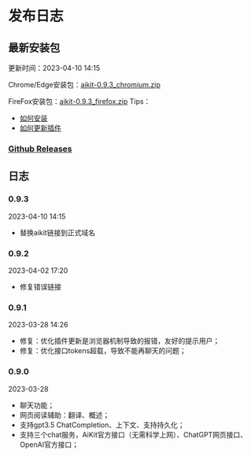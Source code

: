 # 发布日志

## 最新安装包
更新时间：2023-04-10 14:15

Chrome/Edge安装包：[aikit-0.9.3_chromium.zip](/aikit/aikit-0.9.3_chromium.zip)

FireFox安装包：[aikit-0.9.3_firefox.zip](/aikit/aikit-0.9.3_firefox.zip)
Tips：
 - [如何安装](./README.md#如何安装)
 - [如何更新插件](./troubleshooting.md#如何更新安装包)

### [Github Releases](https://github.com/wnow20/aikit/releases)

## 日志
### 0.9.3
2023-04-10 14:15
 - 替换aikit链接到正式域名

### 0.9.2
2023-04-02 17:20
 - 修复错误链接

### 0.9.1
2023-03-28 14:26
 - 修复：优化插件更新是浏览器机制导致的报错，友好的提示用户；
 - 修复：优化接口tokens超载，导致不能再聊天的问题；
### 0.9.0

2023-03-28
 - 聊天功能；
 - 网页阅读辅助：翻译、概述；
 - 支持gpt3.5 ChatCompletion、上下文 、支持持久化 ；
 - 支持三个chat服务，AiKit官方接口（无需科学上网）、ChatGPT网页接口、OpenAI官方接口；
